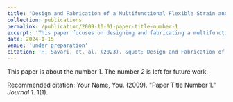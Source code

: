 ```yaml
---
title: "Design and Fabrication of a Multifunctional Flexible Strain and Pressure Sensor based on Conductive Nanocomposites,"
collection: publications
permalink: /publication/2009-10-01-paper-title-number-1
excerpt: 'This paper focuses on designing and fabricating a multifunctional flexible sensor.'
date: 2024-1-15
venue: 'under preparation'
citation: 'H. Savari, et. al. (2023). &quot; Design and Fabrication of a Multifunctional Flexible Strain and Pressure Sensor based on Conductive Nanocomposites.&quot; <i>NA</i>.'
---
```

This paper is about the number 1. The number 2 is left for future work.



Recommended citation: Your Name, You. (2009). "Paper Title Number 1." <i>Journal 1</i>. 1(1).
